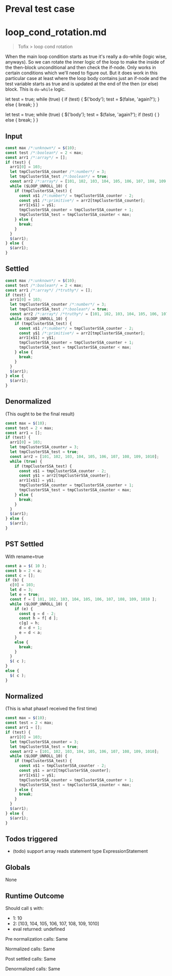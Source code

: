 # Preval test case

# loop_cond_rotation.md

> Tofix > loop cond rotation

When the main loop condition starts as true it's really a do-while
(logic wise, anyways). So we can rotate the inner logic of the loop
to make the inside of the then-block unconditional and then check
the if-node. Only works in certain conditions which we'll need to 
figure out. But it does work in this particular case at least where
the loop body contains just an if-node and the test variable starts
as true and is updated at the end of the then (or else) block.
This is `do-while` logic.

let test = true;
while (true) {
  if (test) {
    $('body');
    test = $(false, 'again?');
  } else {
    break;
  }
}

let test = true;
while (true) {
  $('body');
  test = $(false, 'again?');
  if (test) {
  } else {
    break;
  }
}

## Input

`````js filename=intro
const max /*:unknown*/ = $(10);
const test /*:boolean*/ = 2 < max;
const arr1 /*:array*/ = [];
if (test) {
  arr1[0] = 103;
  let tmpClusterSSA_counter /*:number*/ = 3;
  let tmpClusterSSA_test /*:boolean*/ = true;
  const arr2 /*:array*/ = [101, 102, 103, 104, 105, 106, 107, 108, 109, 1010];
  while ($LOOP_UNROLL_10) {
    if (tmpClusterSSA_test) {
      const x$1 /*:number*/ = tmpClusterSSA_counter - 2;
      const y$1 /*:primitive*/ = arr2[tmpClusterSSA_counter];
      arr1[x$1] = y$1;
      tmpClusterSSA_counter = tmpClusterSSA_counter + 1;
      tmpClusterSSA_test = tmpClusterSSA_counter < max;
    } else {
      break;
    }
  }
  $(arr1);
} else {
  $(arr1);
}
`````


## Settled


`````js filename=intro
const max /*:unknown*/ = $(10);
const test /*:boolean*/ = 2 < max;
const arr1 /*:array*/ /*truthy*/ = [];
if (test) {
  arr1[0] = 103;
  let tmpClusterSSA_counter /*:number*/ = 3;
  let tmpClusterSSA_test /*:boolean*/ = true;
  const arr2 /*:array*/ /*truthy*/ = [101, 102, 103, 104, 105, 106, 107, 108, 109, 1010];
  while ($LOOP_UNROLL_10) {
    if (tmpClusterSSA_test) {
      const x$1 /*:number*/ = tmpClusterSSA_counter - 2;
      const y$1 /*:primitive*/ = arr2[tmpClusterSSA_counter];
      arr1[x$1] = y$1;
      tmpClusterSSA_counter = tmpClusterSSA_counter + 1;
      tmpClusterSSA_test = tmpClusterSSA_counter < max;
    } else {
      break;
    }
  }
  $(arr1);
} else {
  $(arr1);
}
`````


## Denormalized
(This ought to be the final result)

`````js filename=intro
const max = $(10);
const test = 2 < max;
const arr1 = [];
if (test) {
  arr1[0] = 103;
  let tmpClusterSSA_counter = 3;
  let tmpClusterSSA_test = true;
  const arr2 = [101, 102, 103, 104, 105, 106, 107, 108, 109, 1010];
  while (true) {
    if (tmpClusterSSA_test) {
      const x$1 = tmpClusterSSA_counter - 2;
      const y$1 = arr2[tmpClusterSSA_counter];
      arr1[x$1] = y$1;
      tmpClusterSSA_counter = tmpClusterSSA_counter + 1;
      tmpClusterSSA_test = tmpClusterSSA_counter < max;
    } else {
      break;
    }
  }
  $(arr1);
} else {
  $(arr1);
}
`````


## PST Settled
With rename=true

`````js filename=intro
const a = $( 10 );
const b = 2 < a;
const c = [];
if (b) {
  c[0] = 103;
  let d = 3;
  let e = true;
  const f = [ 101, 102, 103, 104, 105, 106, 107, 108, 109, 1010 ];
  while ($LOOP_UNROLL_10) {
    if (e) {
      const g = d - 2;
      const h = f[ d ];
      c[g] = h;
      d = d + 1;
      e = d < a;
    }
    else {
      break;
    }
  }
  $( c );
}
else {
  $( c );
}
`````


## Normalized
(This is what phase1 received the first time)

`````js filename=intro
const max = $(10);
const test = 2 < max;
const arr1 = [];
if (test) {
  arr1[0] = 103;
  let tmpClusterSSA_counter = 3;
  let tmpClusterSSA_test = true;
  const arr2 = [101, 102, 103, 104, 105, 106, 107, 108, 109, 1010];
  while ($LOOP_UNROLL_10) {
    if (tmpClusterSSA_test) {
      const x$1 = tmpClusterSSA_counter - 2;
      const y$1 = arr2[tmpClusterSSA_counter];
      arr1[x$1] = y$1;
      tmpClusterSSA_counter = tmpClusterSSA_counter + 1;
      tmpClusterSSA_test = tmpClusterSSA_counter < max;
    } else {
      break;
    }
  }
  $(arr1);
} else {
  $(arr1);
}
`````


## Todos triggered


- (todo) support array reads statement type ExpressionStatement


## Globals


None


## Runtime Outcome


Should call `$` with:
 - 1: 10
 - 2: [103, 104, 105, 106, 107, 108, 109, 1010]
 - eval returned: undefined

Pre normalization calls: Same

Normalized calls: Same

Post settled calls: Same

Denormalized calls: Same
